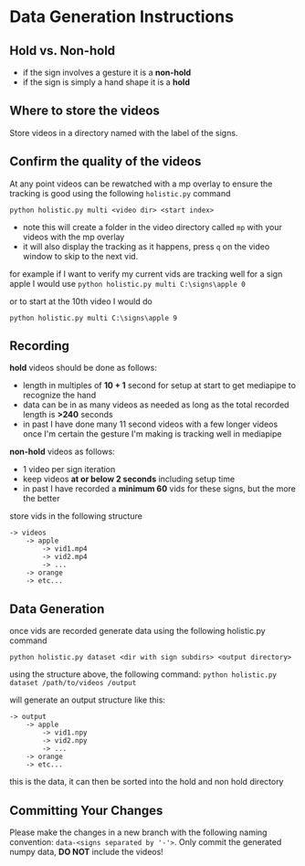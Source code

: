 # Data Generation Instructions

## Hold vs. Non-hold
- if the sign involves a gesture it is a **non-hold**
- if the sign is simply a hand shape it is a **hold**

## Where to store the videos
Store videos in a directory named with the label of the signs. 

## Confirm the quality of the videos
At any point videos can be rewatched with a mp overlay to ensure the tracking is good using the following `holistic.py` command

`python holistic.py multi <video dir> <start index>`
* note this will create a folder in the video directory called `mp` with your videos with the mp overlay
* it will also display the tracking as it happens, press `q` on the video window to skip to the next vid.

for example if I want to verify my current vids are tracking well for a sign apple I would use
`python holistic.py multi C:\signs\apple 0`

or to start at the 10th video I would do 

`python holistic.py multi C:\signs\apple 9`

## Recording

**hold** videos should be done as follows:
    
- length in multiples of **10 + 1** second for setup at start to get mediapipe to recognize the hand
- data can be in as many videos as needed as long as the total recorded length is **>240** seconds
- in past I have done many 11 second videos with a few longer videos once I'm certain the gesture I'm making is tracking well in mediapipe

**non-hold** videos as follows:
- 1 video per sign iteration
- keep videos **at or below 2 seconds** including setup time
- in past I have recorded a **minimum 60** vids for these signs, but the more the better

store vids in the following structure
```
-> videos
    -> apple
        -> vid1.mp4
        -> vid2.mp4
        -> ...
    -> orange
    -> etc...
```

## Data Generation

once vids are recorded generate data using the following holistic.py command

`python holistic.py dataset <dir with sign subdirs> <output directory>`

using the structure above, the following command:
`python holistic.py dataset /path/to/videos /output`

will generate an output structure like this:
```
-> output
    -> apple
        -> vid1.npy
        -> vid2.npy
        -> ...
    -> orange
    -> etc...
```

this is the data, it can then be sorted into the hold and non hold directory

## Committing Your Changes
Please make the changes in a new branch with the following naming convention: `data-<signs separated by '-'>`.
Only commit the generated numpy data, **DO NOT** include the videos!
